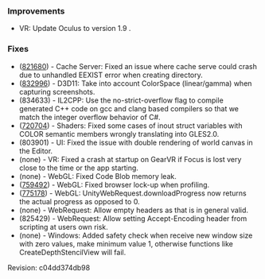 ### Improvements

*   VR: Update Oculus to version 1.9 .

### Fixes

*   ([821680](https://issuetracker.unity3d.com/product/unity/issues/guid/821680/)) - Cache Server: Fixed an issue where cache serve could crash due to unhandled EEXIST error when creating directory.
*   ([832996](https://issuetracker.unity3d.com/product/unity/issues/guid/832996/)) - D3D11: Take into account ColorSpace (linear/gamma) when capturing screenshots.
*   (834633) - IL2CPP: Use the no-strict-overflow flag to compile generated C++ code on gcc and clang based compilers so that we match the integer overflow behavior of C#.
*   ([720704](https://issuetracker.unity3d.com/product/unity/issues/guid/720704/)) - Shaders: Fixed some cases of inout struct variables with COLOR semantic members wrongly translating into GLES2.0.
*   (803901) - UI: Fixed the issue with double rendering of world canvas in the Editor.
*   (none) - VR: Fixed a crash at startup on GearVR if Focus is lost very close to the time or the app starting.
*   (none) - WebGL: Fixed Code Blob memory leak.
*   ([759492](https://issuetracker.unity3d.com/product/unity/issues/guid/759492/)) - WebGL: Fixed browser lock-up when profiling.
*   ([775178](https://issuetracker.unity3d.com/product/unity/issues/guid/775178/)) - WebGL: UnityWebRequest.downloadProgress now returns the actual progress as opposed to 0.
*   (none) - WebRequest: Allow empty headers as that is in general valid.
*   (825429) - WebRequest: Allow setting Accept-Encoding header from scripting at users own risk.
*   (none) - Windows: Added safety check when receive new window size with zero values, make minimum value 1, otherwise functions like CreateDepthStencilView will fail.

Revision: c04dd374db98